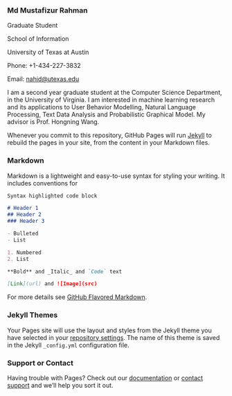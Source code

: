 ### Md Mustafizur Rahman 

Graduate Student 

School of Information <br>

University of Texas at Austin<br>

Phone: +1-434-227-3832<br>

Email: nahid@utexas.edu<br>


I am a second year graduate student at the Computer Science Department, in the University of Virginia. I am interested in machine learning research and its applications to User Behavior Modelling, Natural Language Processing, Text Data Analysis and Probabilistic Graphical Model. My advisor is Prof. Hongning Wang.

Whenever you commit to this repository, GitHub Pages will run [Jekyll](https://jekyllrb.com/) to rebuild the pages in your site, from the content in your Markdown files.

### Markdown

Markdown is a lightweight and easy-to-use syntax for styling your writing. It includes conventions for

```markdown
Syntax highlighted code block

# Header 1
## Header 2
### Header 3

- Bulleted
- List

1. Numbered
2. List

**Bold** and _Italic_ and `Code` text

[Link](url) and ![Image](src)
```

For more details see [GitHub Flavored Markdown](https://guides.github.com/features/mastering-markdown/).

### Jekyll Themes

Your Pages site will use the layout and styles from the Jekyll theme you have selected in your [repository settings](https://github.com/mdmustafizurrahman/mdmustafizurrahman.github.io/settings). The name of this theme is saved in the Jekyll `_config.yml` configuration file.

### Support or Contact

Having trouble with Pages? Check out our [documentation](https://help.github.com/categories/github-pages-basics/) or [contact support](https://github.com/contact) and we’ll help you sort it out.
